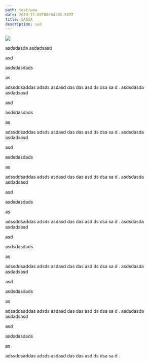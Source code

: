 ```yaml
---
path: test/wew
date: 2019-11-09T00:54:33.537Z
title: SASSA
description: sad
---
```

![](/assets/diff-of-innovation.jpg)

asdsdasda asdadsasd

asd

asdsdasdads

as

adssddsaddas adsds asdasd das das asd ds dsa sa d . asdsdasda asdadsasd

asd

asdsdasdads

as

adssddsaddas adsds asdasd das das asd ds dsa sa d . asdsdasda asdadsasd

asd

asdsdasdads

as

adssddsaddas adsds asdasd das das asd ds dsa sa d . asdsdasda asdadsasd

asd

asdsdasdads

as

adssddsaddas adsds asdasd das das asd ds dsa sa d . asdsdasda asdadsasd

asd

asdsdasdads

as

adssddsaddas adsds asdasd das das asd ds dsa sa d . asdsdasda asdadsasd

asd

asdsdasdads

as

adssddsaddas adsds asdasd das das asd ds dsa sa d . asdsdasda asdadsasd

asd

asdsdasdads

as

adssddsaddas adsds asdasd das das asd ds dsa sa d .
